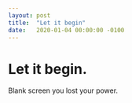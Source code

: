 ```yaml
---
layout: post
title:  "Let it begin"
date:   2020-01-04 00:00:00 -0100
---
```

Let it begin.
=============

Blank screen you lost your power.